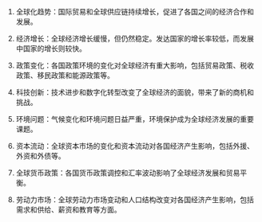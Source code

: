 

1. 全球化趋势：国际贸易和全球供应链持续增长，促进了各国之间的经济合作和发展。

2. 经济增长：全球经济增长缓慢，但仍然稳定。发达国家的增长率较低，而发展中国家的增长则较快。

3. 政策变化：各国政策环境的变化对全球经济有重大影响，包括贸易政策、税收政策、移民政策和能源政策等。

4. 科技创新：技术进步和数字化转型改变了全球经济的面貌，带来了新的商机和挑战。

5. 环境问题：气候变化和环境问题日益严重，环境保护成为全球经济发展的重要课题。

6. 资本流动：全球资本市场的变化和资本流动对各国经济产生影响，包括外援、外资和外债等。

7. 全球货币政策：各国货币政策调控和汇率波动影响了全球经济发展和贸易平衡。

8. 劳动力市场：全球劳动力市场变动和人口结构改变对各国经济产生影响，包括需求和供给、薪资和教育等方面。